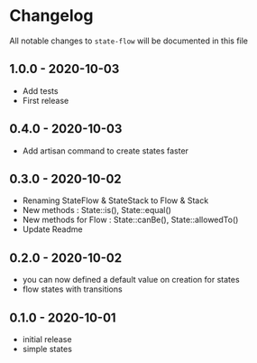 # Changelog

All notable changes to `state-flow` will be documented in this file

## 1.0.0 - 2020-10-03

- Add tests
- First release

## 0.4.0 - 2020-10-03

- Add artisan command to create states faster

## 0.3.0 - 2020-10-02

- Renaming StateFlow & StateStack to Flow & Stack
- New methods : State::is(), State::equal()
- New methods for Flow : State::canBe(), State::allowedTo()
- Update Readme

## 0.2.0 - 2020-10-02

- you can now defined a default value on creation for states
- flow states with transitions

## 0.1.0 - 2020-10-01

- initial release
- simple states
